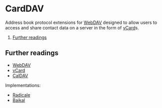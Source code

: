 # CardDAV

Address book protocol extensions for [WebDAV] designed to allow users to access and share contact data on a server in
the form of [vCard]s.

1. [Further readings](#further-readings)

## Further readings

- [WebDAV]
- [vCard]
- [CalDAV]

Implementations:

- [Radicale](https://radicale.org/)
- [Baikal](https://github.com/sabre-io/Baikal)

<!--
  Reference
  ═╬═Time══
  -->

<!-- In-article sections -->
<!-- Knowledge base -->
[caldav]: caldav.md
[vcard]: vcard.md
[webdav]: webdav.md

<!-- Files -->
<!-- Upstream -->
<!-- Others -->

